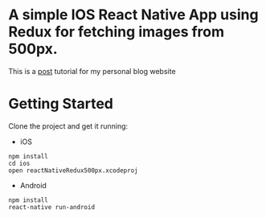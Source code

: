# A simple IOS React Native App using Redux for fetching images from 500px.

This is a [post](http://welllin.net/make-a-react-native-app-using-redux/) tutorial for my personal blog website

# Getting Started

Clone the project and get it running:

* iOS

```
npm install
cd ios
open reactNativeRedux500px.xcodeproj
```
* Android

```
npm install
react-native run-android
```